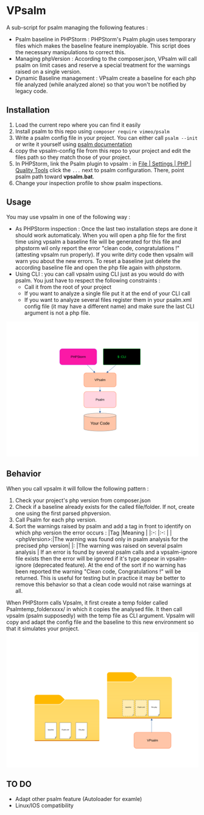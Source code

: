 # VPsalm

A sub-script for psalm managing the following features :

 - Psalm baseline in PHPStorm : PHPStorm's Psalm plugin uses temporary files which makes the baseline feature inemployable. This script does the necessary manipulations to correct this.
 - Managing phpVersion : According to the composer.json, VPsalm will call psalm on limit cases and reserve a special treatment for the warnings raised on a single version.
 - Dynamic Baseline management : VPsalm create a baseline for each php file analyzed (while analyzed alone) so that you won't be notified by legacy code.

## Installation

1. Load the current repo where you can find it easily
2. Install psalm to this repo using `composer require vimeo/psalm`
3. Write a psalm config file in your project. You can either call `psalm --init` or write it yourself using [psalm documentation](https://psalm.dev/docs/running_psalm/configuration/)
4. copy the vpsalm-config file from this repo to your project and edit the files path so they match those of your project.
5. In PHPStorm, link the Psalm plugin to vpsalm : in [File | Settings | PHP | Quality Tools](jetbrains://PhpStorm/settings?name=PHP--Quality+Tools) click the `...` next to psalm configuration. There, point psalm path toward **vpsalm.bat**.
6. Change your inspection profile to show psalm inspections.

## Usage

You may use vpsalm in one of the following way : 

- As PHPStorm inspection : Once the last two installation steps are done it should work automaticaly. When you will open a php file for the first time using vpsalm a baseline file will be generated for this file and phpstorm wil only report the error "clean code, congratulations !" (attesting vpsalm run properly). If you write dirty code then vpsalm will warn you about the new errors. To reset a baseline just delete the according baseline file and open the php file again with phpstorm.
- Using CLI : you can call vpsalm using CLI just as you would do with psalm. You just have to respect the following constraints :
  - Call it from the root of your project
  - If you want to analyze a single file put it at the end of your CLI call
  - If you want to analyze several files register them in your psalm.xml config file (it may have a different name) and make sure the last CLI argument is not a php file.

![VPsalm Usage](images/vpsalm_usage.svg
)
  
## Behavior

When you call vpsalm it will follow the following pattern : 

1. Check your project's php version from composer.json
2. Check if a baseline already exists for the called file/folder. If not, create one using the first parsed phpversion.
3. Call Psalm for each php version.
4. Sort the warnings raised by psalm and add a tag in front to identify on which php version the error occurs : 
    |Tag            |Meaning                                                                  |
    |:-:            |:-:                                                                      |
    |\<phpVersion\>:|The warning was found only in psalm analysis for the precised php version|
    |:              |The warning was raised on several psalm analysis                         |
  If an error is found by several psalm calls and a vpsalm-ignore file exists then the error will be ignored if it's type appear in vpsalm-ignore (deprecated feature).
  At the end of the sort if no warning has been reported the warning "Clean code, Congratulations !" will be returned. This is useful for testing but in practice it may be better to remove this behavior so that a clean code would not raise warnings at all.

When PHPStorm calls Vpsalm, it first create a temp folder called Psalmtemp_folderxxxx/ in which it copies the analysed file. It then call vpsalm (psalm supposedly) with the temp file as CLI argument. Vpsalm will copy and adapt the config file and the baseline to this new environment so that it simulates your project.
![phpstorm behavior](images/phpstorm_behavior.svg
)

## TO DO

 - Adapt other psalm feature (Autoloader for examle)
 - Linux/IOS compatibility
